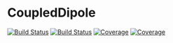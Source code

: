 # CoupledDipole

[![Build Status](https://travis-ci.com/NoelAraujo/CoupledDipole.jl.svg?branch=master)](https://travis-ci.com/NoelAraujo/CoupledDipole.jl)
[![Build Status](https://ci.appveyor.com/api/projects/status/github/NoelAraujo/CoupledDipole.jl?svg=true)](https://ci.appveyor.com/project/NoelAraujo/CoupledDipole-jl)
[![Coverage](https://codecov.io/gh/NoelAraujo/CoupledDipole.jl/branch/master/graph/badge.svg)](https://codecov.io/gh/NoelAraujo/CoupledDipole.jl)
[![Coverage](https://coveralls.io/repos/github/NoelAraujo/CoupledDipole.jl/badge.svg?branch=master)](https://coveralls.io/github/NoelAraujo/CoupledDipole.jl?branch=master)
